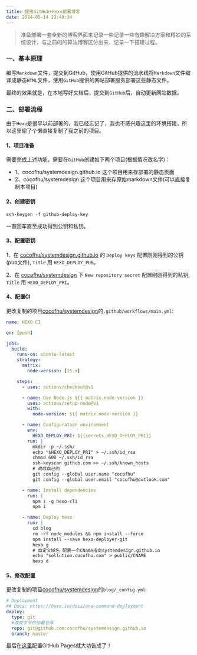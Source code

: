 ```yaml
---
title: 使用GitHub+Hexo部署博客
date: 2024-05-14 23:49:34
---
```


> 准备部署一套全新的博客界面来记录一些记录一些有趣解决方案和精妙的系统设计，与之前的的算法博客区分出来，记录一下搭建过程。

### 一、基本原理
编写`Markdown`文件，提交到GitHub，使用GitHub提供的流水线将`Markdown`文件编译成静态`HTML`文件，使用`GitHub`提供的网站部署服务部署这些静态文件。

最终的效果就是，在本地写好文档后，提交到`GitHub`后，自动更新网站数据。

### 二、部署流程
由于`Hexo`是很早以前部署的，我已经忘记了，我也不感兴趣这里的环境搭建，所以这里偷了个懒直接复制了我之前的项目。

#### 1、项目准备
需要完成上述功能，需要在`GitHub`创建如下两个项目(根据情况改名字)：
- 1、cocofhu/systemdesign.github.io 这个项目用来存部署的静态页面
- 2、cocofhu/systemdesign 这个项目用来存原始markdown文件(可以直接复制本项目)

#### 2、创建密钥
```shell
ssh-keygen -f github-deploy-key
```
一直回车直至成功得到公钥和私钥。

#### 3、配置密钥

1、在 [cocofhu/systemdesign.github.io](https://github.com/cocofhu/systemdesign.github.io/settings/keys) 的 `Deploy keys` 配置刚刚得到的公钥(pub文件), `Title` 用 `HEXO_DEPLOY_PUB`。

2、在 [cocofhu/systemdesign](https://github.com/cocofhu/systemdesign/settings/secrets/actions) 下 `New repository secret` 配置刚刚得到的私钥, `Title` 用 `HEXO_DEPLOY_PRI`。

#### 4、配置CI
更改复制的项目[cocofhu/systemdesign](https://github.com/cocofhu/systemdesign/blob/main/.github/workflows/main.yml)的`.github/workflows/main.yml`:
```yaml
name: HEXO CI

on: [push]

jobs:
  build:
    runs-on: ubuntu-latest
    strategy:
      matrix:
        node-version: [15.x]

    steps:
      - uses: actions/checkout@v1

      - name: Use Node.js ${{ matrix.node-version }}
        uses: actions/setup-node@v1
        with:
          node-version: ${{ matrix.node-version }}

      - name: Configuration environment
        env:
          HEXO_DEPLOY_PRI: ${{secrets.HEXO_DEPLOY_PRI}}
        run: |
          mkdir -p ~/.ssh/
          echo "$HEXO_DEPLOY_PRI" > ~/.ssh/id_rsa
          chmod 600 ~/.ssh/id_rsa
          ssh-keyscan github.com >> ~/.ssh/known_hosts
          # 改成自己的
          git config --global user.name "cocofhu"
          git config --global user.email "cocofhu@outlook.com"

      - name: Install dependencies
        run: |
          npm i -g hexo-cli
          npm i

      - name: Deploy hexo
        run: |
          cd blog
          rm -rf node_modules && npm install --force
          npm install --save hexo-deployer-git
          hexo g
          # 自定义域名 配置一个CName指向systemdesign.github.io
          echo "sollution.cocofhu.com" > public/CNAME
          hexo d

```

#### 5、修改配置
更改复制的项目[cocofhu/systemdesign](https://github.com/cocofhu/systemdesign/blob/main/blog/_config.yml)的`blog/_config.yml`:
```yaml
# Deployment
## Docs: https://hexo.io/docs/one-command-deployment
deploy:
  type: git
  #改成字节的部署仓库
  repo: git@github.com:cocofhu/systemdesign.github.io
  branch: master
```

最后在[这里](https://github.com/cocofhu/systemdesign.github.io/settings/pages)配置GitHub Pages就大功告成了！








